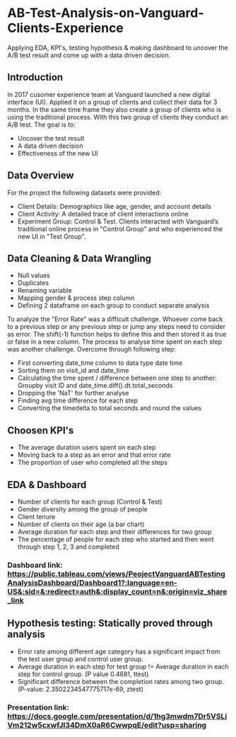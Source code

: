 # AB-Test-Analysis-on-Vanguard-Clients-Experience
Applying EDA, KPI's, testing hypothesis & making dashboard to uncover the A/B test result and come up with a data driven decision.

## Introduction
In 2017 cusomer experience team at Vanguard launched a new digital interface (UI). Applied it on a group of clients and collect their data for 3 months. In the same time frame they also create a group of clients who is using the traditional process. With this two group of clients they conduct an A/B test. The goal is to: 

- Uncover the test result
- A data driven decision
- Effectiveness of the new UI

## Data Overview
For the project the following datasets were provided:

- Client Details: Demographics like age, gender, and account details
- Client Activity: A detailed trace of client interactions online
- Experiment Group: Control & Test.
Clients interacted with Vanguard’s traditional online process in "Control Group" and who experienced the new UI in "Test Group".

## Data Cleaning & Data Wrangling

- Null values
- Duplicates
- Renaming variable
- Mapping gender & process step column
- Defining 2 dataframe on each group to conduct separate analysis

To analyze the "Error Rate" was a difficult challenge. Whoever come back to a previous step or any previous step or jump any steps need to consider as error. The shift(-1) function helps to define this and then stored it as true or false in a new column.
The process to analyse time spent on each step was another challenge. Overcome through following step:

- First converting date_time column to data type date time
- Sorting them on visit_id and date_time
- Calculating the time spent / difference between one step to another: Groupby visit ID and date_time.diff().dt.total_seconds
- Dropping the 'NaT' for further analyse
- Finding avg time difference for each step
- Converting the timedelta to total seconds and round the values

## Choosen KPI's

- The average duration users spent on each step
- Moving back to a step as an error and that error rate
- The proportion of user who completed all the steps

## EDA & Dashboard

- Number of clients for each group (Control & Test)
- Gender diversity among the group of people
- Client tenure
- Number of clients on their age (a bar chart)
- Average duration for each step and their differences for two group
- The percentage of people for each step who started and then went through step 1, 2, 3 and completed

### Dashboard link: https://public.tableau.com/views/PeojectVanguardABTestingAnalysisDashboard/Dashboard1?:language=en-US&:sid=&:redirect=auth&:display_count=n&:origin=viz_share_link

## Hypothesis testing: Statically proved through analysis

- Error rate among different age category has a significant impact from the test user group and control user group.
- Average duration in each step for test group != Average duration in each step for control group. (P value 0.4681, ttest)
- Significant difference between the completion rates among two group. (P-value: 2.3502234547775717e-69, ztest)

### Presentation link: https://docs.google.com/presentation/d/1hg3mwdm7Dr5VSLiVm212w5cxwfJl34DmX0aR6CwwpqE/edit?usp=sharing
